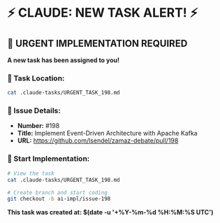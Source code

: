 # ⚡ CLAUDE: NEW TASK ALERT! ⚡

## 🔴 URGENT IMPLEMENTATION REQUIRED

**A new task has been assigned to you!**

### 📍 Task Location:
```bash
cat .claude-tasks/URGENT_TASK_198.md
```

### 🎯 Issue Details:
- **Number:** #198
- **Title:** Implement Event-Driven Architecture with Apache Kafka
- **URL:** https://github.com/lsendel/zamaz-debate/pull/198

### 🚀 Start Implementation:
```bash
# View the task
cat .claude-tasks/URGENT_TASK_198.md

# Create branch and start coding
git checkout -b ai-impl/issue-198
```

**This task was created at: $(date -u '+%Y-%m-%d %H:%M:%S UTC')**
